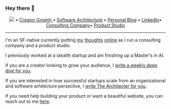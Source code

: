 ### Hey there 👋


<p align="center">
  <a href="https://twitter.com/intent/follow?screen_name=thepablohansen&tw_p=followbutton"><img src="https://img.shields.io/twitter/follow/thepablohansen?label=thepablohansen&style=social"></a>  •
  <a href="https://creative.pablohansen.com/">Creator Growth </a> •
  <a href="https://ambition.pablohansen.com/">Software Architecture</a> •
  <a href="https://pablohansen.com">Personal Blog</a> •
  <a href="https://linkedin.com/in/pablo-hansen/">LinkedIn</a>•
  <a href="https://seraphiclabs.com">Consulting Company</a>•
  <a href="https://lucidlabs.com">Product Studio</a>
</p>

---

I'm an SF-native currently putting [my](https://pablohansengrowth.substack.com/) [thoughts](https://ambition.pablohansen.com/) [online](https://creative.pablohansen.com/) as I run a consulting company and a product studio.
 
I previously worked at a stealth startup and am finishing up a Master's in AI.

If you are a creator looking to grow your audience, I <a target="_blank" href="https://creative.pablohansen.com/">write a weekly deep dive for you</a>.

If you are interested in how successful startups scale from an organizational and software arhitecture persective, I <a target="_blank" href="https://ambition.pablohansen.com/">write The Architecter for you</a>.

If you need help building your product or want a beautiful website, you can reach out to me [here](https://seraphicslabs.com).

